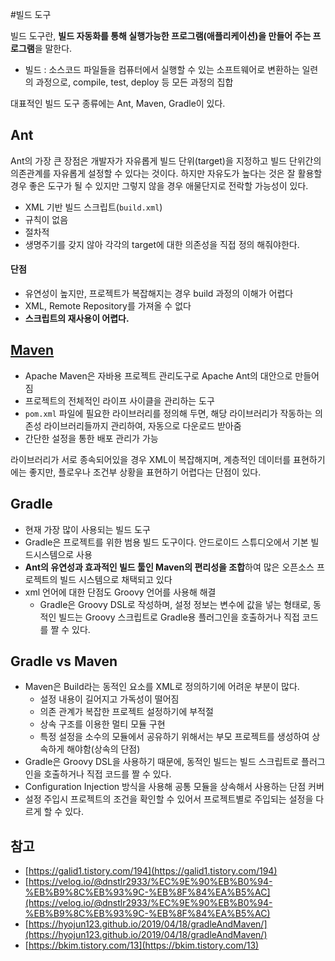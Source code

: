 #빌드 도구

빌드 도구란, **빌드 자동화를 통해 실행가능한 프로그램(애플리케이션)을 만들어 주는 프로그램**을 말한다. 

- 빌드 : 소스코드 파일들을 컴퓨터에서 실행할 수 있는 소프트웨어로 변환하는 일련의 과정으로, compile, test, deploy 등 모든 과정의 집합

대표적인 빌드 도구 종류에는 Ant, Maven, Gradle이 있다.

## Ant

Ant의 가장 큰 장점은 개발자가 자유롭게 빌드 단위(target)을 지정하고 빌드 단위간의 의존관계를 자유롭게 설정할 수 있다는 것이다. 하지만 자유도가 높다는 것은 잘 활용할 경우 좋은 도구가 될 수 있지만 그렇지 않을 경우 애물단지로 전락할 가능성이 있다.

- XML 기반 빌드 스크립트(`build.xml`)
- 규칙이 없음
- 절차적
- 생명주기를 갖지 않아 각각의 target에 대한 의존성을 직접 정의 해줘야한다.

#### 단점

- 유연성이 높지만, 프로젝트가 복잡해지는 경우 build 과정의 이해가 어렵다
- XML, Remote Repository를 가져올 수 없다
- **스크립트의 재사용이 어렵다.**

## [Maven](./2020-03-16-maven.md)

- Apache Maven은 자바용 프로젝트 관리도구로 Apache Ant의 대안으로 만들어짐
- 프로젝트의 전체적인 라이프 사이클을  관리하는 도구
- `pom.xml` 파일에 필요한 라이브러리를 정의해 두면, 해당 라이브러리가 작동하는 의존성 라이브러리들까지 관리하여, 자동으로 다운로드 받아줌
- 간단한 설정을 통한 배포 관리가 가능

라이브러리가 서로 종속되어있을 경우 XML이 복잡해지며, 계층적인 데이터를 표현하기에는 좋지만, 플로우나 조건부 상황을 표현하기 어렵다는 단점이 있다.

## Gradle

- 현재 가장 많이 사용되는 빌드 도구
- Gradle은 프로젝트를 위한 범용 빌드 도구이다. 안드로이드 스튜디오에서 기본 빌드시스템으로 사용
- **Ant의 유연성과 효과적인 빌드 툴인 Maven의 편리성을 조합**하여 많은 오픈소스 프로젝트의 빌드 시스템으로 채택되고 있다
- xml 언어에 대한 단점도 Groovy 언어를 사용해 해결
  - Gradle은 Groovy DSL로 작성하며, 설정 정보는 변수에 값을 넣는 형태로, 동적인 빌드는 Groovy 스크립트로 Gradle용 플러그인을 호출하거나 직접 코드를 짤 수 있다.



## Gradle vs Maven

- Maven은 Build라는 동적인 요소를 XML로 정의하기에 어려운 부분이 많다.
  - 설정 내용이 길어지고 가독성이 떨어짐
  - 의존 관계가 복잡한 프로젝트 설정하기에 부적절
  - 상속 구조를 이용한 멀티 모듈 구현
  - 특정 설정을 소수의 모듈에서 공유하기 위해서는 부모 프로젝트를 생성하여 상속하게 해야함(상속의 단점)
-  Gradle은 Groovy DSL을 사용하기 때문에, 동적인 빌드는 빌드 스크립트로 플러그인을 호출하거나 직접 코드를 짤 수 있다.
  - Configuration Injection 방식을 사용해 공통 모듈을 상속해서 사용하는 단점 커버
  - 설정 주입시 프로젝트의 조건을 확인할 수 있어서 프로젝트별로 주입되는 설정을 다르게 할 수 있다.

## 참고

- [https://galid1.tistory.com/194](https://galid1.tistory.com/194)
- [https://velog.io/@dnstlr2933/%EC%9E%90%EB%B0%94-%EB%B9%8C%EB%93%9C-%EB%8F%84%EA%B5%AC](https://velog.io/@dnstlr2933/%EC%9E%90%EB%B0%94-%EB%B9%8C%EB%93%9C-%EB%8F%84%EA%B5%AC)
- [https://hyojun123.github.io/2019/04/18/gradleAndMaven/](https://hyojun123.github.io/2019/04/18/gradleAndMaven/)
- [https://bkim.tistory.com/13](https://bkim.tistory.com/13)







